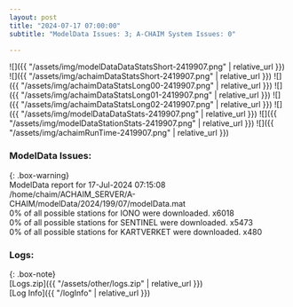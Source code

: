 ```yaml
---
layout: post
title: "2024-07-17 07:00:00"
subtitle: "ModelData Issues: 3; A-CHAIM System Issues: 0"

---
```


![]({{ "/assets/img/modelDataDataStatsShort-2419907.png" | relative_url }})
![]({{ "/assets/img/achaimDataStatsShort-2419907.png" | relative_url }})
![]({{ "/assets/img/achaimDataStatsLong00-2419907.png" | relative_url }})
![]({{ "/assets/img/achaimDataStatsLong01-2419907.png" | relative_url }})
![]({{ "/assets/img/achaimDataStatsLong02-2419907.png" | relative_url }})
![]({{ "/assets/img/modelDataDataStats-2419907.png" | relative_url }})
![]({{ "/assets/img/modelDataStationStats-2419907.png" | relative_url }})
![]({{ "/assets/img/achaimRunTime-2419907.png" | relative_url }})


### ModelData Issues:  
  
{: .box-warning}  
 ModelData report for 17-Jul-2024 07:15:08   
 /home/chaim/ACHAIM_SERVER/A-CHAIM/modelData/2024/199/07/modelData.mat   
 0% of all possible stations for IONO were downloaded. x6018   
 0% of all possible stations for SENTINEL were downloaded. x5473   
 0% of all possible stations for KARTVERKET were downloaded. x480   
  


### Logs:  
  
{: .box-note}  
[Logs.zip]({{ "/assets/other/logs.zip" | relative_url }})  
[Log Info]({{ "/logInfo" | relative_url }})  
